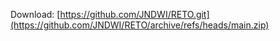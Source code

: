 Download: [https://github.com/JNDWI/RETO.git](https://github.com/JNDWI/RETO/archive/refs/heads/main.zip)
